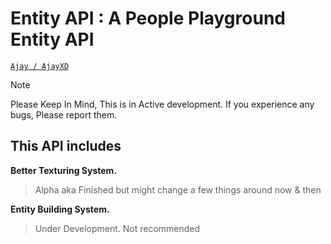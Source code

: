 # Entity API : A People Playground Entity API
<ins>`Ajay / AjayXD`</ins>

> [!NOTE]
> Please Keep In Mind, This is in Active development. If you experience any bugs, Please report them.


## This API includes

**Better Texturing System.**
> Alpha aka Finished but might change a few things around now & then

**Entity Building System.**
> Under Development. Not recommended
